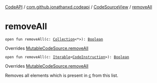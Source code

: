 [CodeAPI](../../index.md) / [com.github.jonathanxd.codeapi](../index.md) / [CodeSourceView](index.md) / [removeAll](.)

# removeAll

`open fun removeAll(c: `[`Collection`](https://kotlinlang.org/api/latest/jvm/stdlib/kotlin.collections/-collection/index.html)`<*>): `[`Boolean`](https://kotlinlang.org/api/latest/jvm/stdlib/kotlin/-boolean/index.html)

Overrides [MutableCodeSource.removeAll](../-mutable-code-source/remove-all.md)


`open fun removeAll(c: `[`Iterable`](https://kotlinlang.org/api/latest/jvm/stdlib/kotlin.collections/-iterable/index.html)`<`[`CodeInstruction`](../-code-instruction.md)`>): `[`Boolean`](https://kotlinlang.org/api/latest/jvm/stdlib/kotlin/-boolean/index.html)

Overrides [MutableCodeSource.removeAll](../-mutable-code-source/remove-all.md)

Removes all elements which is present in [c](remove-all.md#com.github.jonathanxd.codeapi.CodeSourceView$removeAll(kotlin.collections.Collection((kotlin.Any)))/c) from this list.

